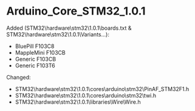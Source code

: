 # Arduino_Core_STM32_1.0.1

Added (STM32\hardware\stm32\1.0.1\boards.txt & STM32\hardware\stm32\1.0.1\Variants\...):
* BluePill F103C8
* MappleMini F103CB
* Generic F103CB
* Generic F103T6

Changed:
* STM32\hardware\stm32\1.0.1\cores\arduino\stm32\PinAF_STM32F1.h
* STM32\hardware\stm32\1.0.1\cores\arduino\stm32\twi.h
* STM32\hardware\stm32\1.0.1\libraries\Wire\Wire.h
